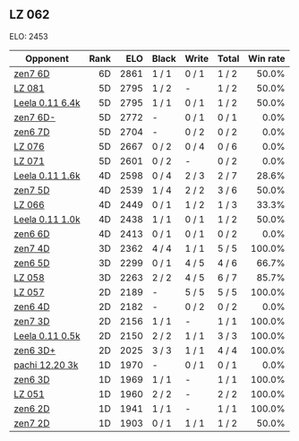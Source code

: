 ## LZ 062 ##

ELO: 2453

Opponent | Rank | ELO | Black | Write | Total | Win rate
---------|-----:|----:|-------|-------|-------|-------:
[zen7 6D](zen7%206D.md) | 6D | 2861 | 1 / 1 | 0 / 1 | 1 / 2 | 50.0%
[LZ 081](LZ%20081.md) | 5D | 2795 | 1 / 2 | - | 1 / 2 | 50.0%
[Leela 0.11 6.4k](Leela%200.11%206.4k.md) | 5D | 2795 | 1 / 1 | 0 / 1 | 1 / 2 | 50.0%
[zen7 6D-](zen7%206D-.md) | 5D | 2772 | - | 0 / 1 | 0 / 1 | 0.0%
[zen6 7D](zen6%207D.md) | 5D | 2704 | - | 0 / 2 | 0 / 2 | 0.0%
[LZ 076](LZ%20076.md) | 5D | 2667 | 0 / 2 | 0 / 4 | 0 / 6 | 0.0%
[LZ 071](LZ%20071.md) | 5D | 2601 | 0 / 2 | - | 0 / 2 | 0.0%
[Leela 0.11 1.6k](Leela%200.11%201.6k.md) | 4D | 2598 | 0 / 4 | 2 / 3 | 2 / 7 | 28.6%
[zen7 5D](zen7%205D.md) | 4D | 2539 | 1 / 4 | 2 / 2 | 3 / 6 | 50.0%
[LZ 066](LZ%20066.md) | 4D | 2449 | 0 / 1 | 1 / 2 | 1 / 3 | 33.3%
[Leela 0.11 1.0k](Leela%200.11%201.0k.md) | 4D | 2438 | 1 / 1 | 0 / 1 | 1 / 2 | 50.0%
[zen6 6D](zen6%206D.md) | 4D | 2413 | 0 / 1 | 0 / 1 | 0 / 2 | 0.0%
[zen7 4D](zen7%204D.md) | 3D | 2362 | 4 / 4 | 1 / 1 | 5 / 5 | 100.0%
[zen6 5D](zen6%205D.md) | 3D | 2299 | 0 / 1 | 4 / 5 | 4 / 6 | 66.7%
[LZ 058](LZ%20058.md) | 3D | 2263 | 2 / 2 | 4 / 5 | 6 / 7 | 85.7%
[LZ 057](LZ%20057.md) | 2D | 2189 | - | 5 / 5 | 5 / 5 | 100.0%
[zen6 4D](zen6%204D.md) | 2D | 2182 | - | 0 / 2 | 0 / 2 | 0.0%
[zen7 3D](zen7%203D.md) | 2D | 2156 | 1 / 1 | - | 1 / 1 | 100.0%
[Leela 0.11 0.5k](Leela%200.11%200.5k.md) | 2D | 2150 | 2 / 2 | 1 / 1 | 3 / 3 | 100.0%
[zen6 3D+](zen6%203D+.md) | 2D | 2025 | 3 / 3 | 1 / 1 | 4 / 4 | 100.0%
[pachi 12.20 3k](pachi%2012.20%203k.md) | 1D | 1970 | - | 0 / 1 | 0 / 1 | 0.0%
[zen6 3D](zen6%203D.md) | 1D | 1969 | 1 / 1 | - | 1 / 1 | 100.0%
[LZ 051](LZ%20051.md) | 1D | 1960 | 2 / 2 | - | 2 / 2 | 100.0%
[zen6 2D](zen6%202D.md) | 1D | 1941 | 1 / 1 | - | 1 / 1 | 100.0%
[zen7 2D](zen7%202D.md) | 1D | 1903 | 0 / 1 | 1 / 1 | 1 / 2 | 50.0%
